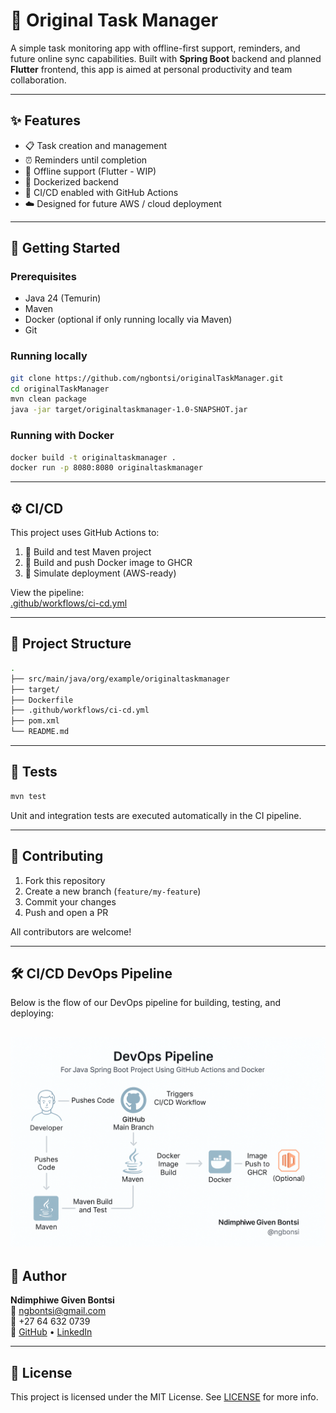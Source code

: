 # 📂 Original Task Manager

A simple task monitoring app with offline-first support, reminders, and future online sync capabilities. Built with **Spring Boot** backend and planned **Flutter** frontend, this app is aimed at personal productivity and team collaboration.

&#x20;

---

## ✨ Features

- 📋 Task creation and management
- ⏰ Reminders until completion
- 🔌 Offline support (Flutter - WIP)
- 🐳 Dockerized backend
- 📆 CI/CD enabled with GitHub Actions
- ☁️ Designed for future AWS / cloud deployment

---

## 🚀 Getting Started

### Prerequisites

- Java 24 (Temurin)
- Maven
- Docker (optional if only running locally via Maven)
- Git

### Running locally

```bash
git clone https://github.com/ngbontsi/originalTaskManager.git
cd originalTaskManager
mvn clean package
java -jar target/originaltaskmanager-1.0-SNAPSHOT.jar
```

### Running with Docker

```bash
docker build -t originaltaskmanager .
docker run -p 8080:8080 originaltaskmanager
```

---

## ⚙️ CI/CD

This project uses GitHub Actions to:

1. 🔨 Build and test Maven project
2. 🐳 Build and push Docker image to GHCR
3. 📆 Simulate deployment (AWS-ready)

View the pipeline:\
[.github/workflows/ci-cd.yml](.github/workflows/ci-cd.yml)

---

## 📁 Project Structure

```bash
.
├── src/main/java/org/example/originaltaskmanager
├── target/
├── Dockerfile
├── .github/workflows/ci-cd.yml
├── pom.xml
└── README.md
```

---

## 🔪 Tests

```bash
mvn test
```

Unit and integration tests are executed automatically in the CI pipeline.

---

## 🤝 Contributing

1. Fork this repository
2. Create a new branch (`feature/my-feature`)
3. Commit your changes
4. Push and open a PR

All contributors are welcome!

---
## 🛠️ CI/CD DevOps Pipeline

Below is the flow of our DevOps pipeline for building, testing, and deploying:

![DevOps Pipeline](assets/devops-pipeline.png)
---
## 👤 Author

**Ndimphiwe Given Bontsi**\
📧 [ngbontsi@gmail.com](mailto\:ngbontsi@gmail.com)\
📱 +27 64 632 0739\
🔗 [GitHub](https://github.com/ngbontsi) • [LinkedIn](https://www.linkedin.com/in/ndimphiwe-bontsi-368b4960)

---

## 📃 License

This project is licensed under the MIT License. See [LICENSE](LICENSE) for more info.

